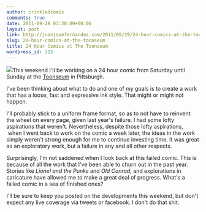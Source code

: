 ```yaml
---
author: crinkledcomix
comments: true
date: 2011-09-29 03:20:09+00:00
layout: post
link: http://juanjosefernandez.com/2011/09/29/24-hour-comics-at-the-toonseum/
slug: 24-hour-comics-at-the-toonseum
title: 24 Hour Comics at The Toonseum
wordpress_id: 312
---
```


[![](http://fernandezjuanjose.files.wordpress.com/2011/09/5751705076_0b11451296_b.jpg)](http://fernandezjuanjose.files.wordpress.com/2011/09/5751705076_0b11451296_b.jpg)This weekend I'll be working on a 24 hour comic from Saturday until Sunday at the [Toonseum](http://en.wikipedia.org/wiki/The_ToonSeum) in Pittsburgh.

I've been thinking about what to do and one of my goals is to create a work that has a loose, fast and expressive ink style. That might or might not happen.

I'll probably stick to a uniform frame format, so as to not have to reinvent the wheel on every page, given last year's failure. I had some lofty aspirations that weren't. Nevertheless, despite those lofty aspirations,  when I went back to work on the comic a week later, the ideas in the work simply weren't strong enough for me to continue investing time. It was great as an exploratory work, but a failure in any and all other respects.

Surprisingly, I'm not saddened when I look back at this failed comic. This is because of all the work that I've been able to churn out in the past year. Stories like _Lionel and the Punks_ and _Old Conrad,_ and explorations in caricature have allowed me to make a great deal of progress. What's a failed comic in a sea of finished ones?

I'll be sure to keep you posted on the developments this weekend, but don't expect any live coverage via tweets or facebook. I don't do that shit.
